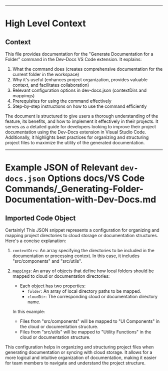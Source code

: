 

  ---
# High Level Context
## Context
This file provides documentation for the "Generate Documentation for a Folder" command in the Dev-Docs VS Code extension. It explains:

1. What the command does (creates comprehensive documentation for the current folder in the workspace)
2. Why it's useful (enhances project organization, provides valuable context, and facilitates collaboration)
3. Relevant configuration options in dev-docs.json (contextDirs and mappings)
4. Prerequisites for using the command effectively
5. Step-by-step instructions on how to use the command efficiently

The document is structured to give users a thorough understanding of the feature, its benefits, and how to implement it effectively in their projects. It serves as a detailed guide for developers looking to improve their project documentation using the Dev-Docs extension in Visual Studio Code. Additionally, it highlights best practices for organizing and structuring project files to maximize the utility of the generated documentation.

  
---
# Example JSON of Relevant `dev-docs.json` Options docs/VS Code Commands/_Generating-Folder-Documentation-with-Dev-Docs.md
## Imported Code Object
Certainly! This JSON snippet represents a configuration for organizing and mapping project directories to cloud storage or documentation structures. Here's a concise explanation:

1. `contextDirs`: An array specifying the directories to be included in the documentation or processing context. In this case, it includes "src/components" and "src/utils".

2. `mappings`: An array of objects that define how local folders should be mapped to cloud or documentation directories:
   - Each object has two properties:
     - `folder`: An array of local directory paths to be mapped.
     - `cloudDir`: The corresponding cloud or documentation directory name.

   In this example:
   - Files from "src/components" will be mapped to "UI Components" in the cloud or documentation structure.
   - Files from "src/utils" will be mapped to "Utility Functions" in the cloud or documentation structure.

This configuration helps in organizing and structuring project files when generating documentation or syncing with cloud storage. It allows for a more logical and intuitive organization of documentation, making it easier for team members to navigate and understand the project structure.

  
